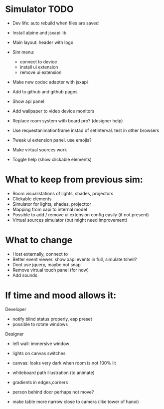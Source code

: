 # Simulator TODO

- Dev life: auto rebuild when files are saved
- Install alpine and jsxapi lib
- Main layout: header with logo
- Sim menu:
  - connect to device
  - install ui extension
  - remove ui extension
- Make new codec adapter with jsxapi
- Add to github and github pages

- Show api panel
- Add wallpaper to video device monitors
- Replace room system with board pro? (designer help)
- Use requestanimationframe instad of setInterval. test in other browsers
- Tweak ui extension panel. use emojis?
- Make virtual sources work
- Toggle help (show clickable elements)



# What to keep from previous sim:
* Room visualistations of lights, shades, projectors
* Clickable elements
* Simulator for lights, shades, projecttor
* Mapping from xapi to internal model
* Possible to add / remove ui extension config easily (if not present)
* Virtual sources simulator (but might need improvement)

# What to change
* Host externally, connect to
* Better event viewer. show xapi events in full, simulate tshell?
* Dont use jquery, maybe not snap
* Remove virtual touch panel (for now)
* Add sounds


# If time and mood allows it:

Developer
- notify blind status properly, esp preset
- possible to rotate windows

Designer
- left wall: immersive window
- lights on canvas switches
- canvas: looks very dark when room is not 100% lit
- whiteboard path illustration (to animate)
- gradients in edges,corners
- person behind door perhaps not move?

- make table more narrow close to camera (like tower of hanoi)
